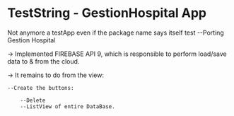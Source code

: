 # TestString - GestionHospital App
Not anymore a testApp even if the package name says itself test
--Porting Gestion Hospital

-> Implemented FIREBASE API 9, which is responsible to perform load/save data to & from the cloud.

-> It remains to do from the view:
    
    --Create the buttons:
        
        --Delete
        --ListView of entire DataBase.
        

